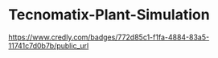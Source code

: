 # Tecnomatix-Plant-Simulation
https://www.credly.com/badges/772d85c1-f1fa-4884-83a5-11741c7d0b7b/public_url
